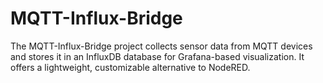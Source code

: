 # MQTT-Influx-Bridge
The MQTT-Influx-Bridge project collects sensor data from MQTT devices and stores it in an InfluxDB database for Grafana-based visualization. It offers a lightweight, customizable alternative to NodeRED.

